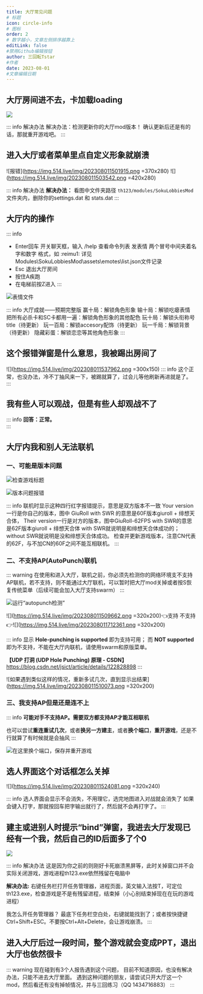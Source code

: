 ```yaml
---
title: 大厅常见问题
# 标题
icon: circle-info
# 图标
order: 2
# 数字越小，文章左侧排序越靠上
editLink: false
#禁用Github编辑按钮
author: 三回転Tstar
#作者
date: 2023-08-01
#文章编辑日期
---
```


## **大厅房间进不去，卡加载loading**
![](https://img.514.live/img/202308011448270.png)

::: info 解决办法
解决办法：检测更新你的大厅mod版本！
确认更新后还是有的话，那就重开游戏吧。
:::

## **进入大厅或者菜单里点自定义形象就崩溃**
![报错](https://img.514.live/img/202308011501915.png =370x280) ![](https://img.514.live/img/202308011503542.png =420x280)

::: info 解决办法
**解决办法：** 看图中文件夹路径 `th123/modules/SokuLobbiesMod` 文件夹内，删除你的settings.dat 和 stats.dat 
:::


## **大厅内的操作**
::: info
- Enter回车 开关聊天框，输入 /help 查看命令列表 
发表情   两个冒号中间夹着名字和数字  格式，如   :reimu1: 
详见Modules\SokuLobbiesMod\assets\emotes\list.json文件记录
- Esc 退出大厅房间
- 按住A疾跑
- 在电梯前按Z进入
:::

![表情文件](https://img.514.live/img/202308011535349.png)

::: info 大厅成就——预期完整版
赢十局：解锁角色形象
输十局：解锁吃瘪表情
把所有必杀卡和SC卡都用一遍：解锁角色形象的其他配色
玩十局：解锁头衔称号 title（待更新）
玩一百局：解锁accesory配饰（待更新）
玩一千局：解锁背景（待更新）
隐藏彩蛋：解锁恋恋等其他角色形象
:::

## **这个报错弹窗是什么意思，我被踢出房间了**
![](https://img.514.live/img/202308011537962.png =300x150)
::: info
这个正常，也没办法，冷不丁抽风来一下，被踢就算了，过会儿等他刷新再进就是了。
:::


## **我有些人可以观战，但是有些人却观战不了**
::: info
**回答：正常。**  
:::


## **大厅内我和别人无法联机**
### 一、可能是版本问题
![检查游戏标题](https://img.514.live/img/202308011505317.png)

![版本问题报错](https://img.514.live/img/202308011506961.png)

::: info
联机时显示这种四行红字报错提示，意思是双方版本不一致
Your version一行是你自己的版本，图中 GiuRoll with SWR 的意思是60F版本giuroll + 绯想天合体，
Their version一行是对方的版本，图中GiuRoll-62FPS with SWR的意思是62F版本giuroll  + 绯想天合体
with SWR就说明是和绯想天合体成功的；without SWR就说明是没和绯想天合体成功。
检查并更新游戏版本，注意CN代表的62F，与不加CN的60F之间不能互相联机。
:::

### 二、不支持AP(AutoPunch)联机

::: warning
在使用和进入大厅，联机之前，你必须先检测你的网络环境支不支持AP联机，若不支持，则不能通过大厅联机，可以暂时把大厅mod关掉或者按S恢复传统菜单（后续可能会加入大厅支持swarm）
:::

![运行“autopunch检测”](https://img.514.live/img/202308011508215.png)

![](https://img.514.live/img/202308011509662.png =320x200)👈支持 不支持👉![](https://img.514.live/img/202308011712361.png =320x200)

::: info
显示 **Hole-punching is supported** 即为支持可用；
而 **NOT supported** 即为不支持，不能在大厅内联机，请使用swarm和原版菜单。

**【UDP 打洞 (UDP Hole Punching) 原理 - CSDN】**
 https://blog.csdn.net/jsict/article/details/122828898
:::

![如果遇到类似这样的情况，重新多试几次，直到显示出结果](https://img.514.live/img/202308011510073.png =320x200)



### 三、我支持AP但是还是连不上
::: info 
**可能对手不支持AP。需要双方都支持AP才能互相联机**

也可以尝试**重连重试几次**，或者**换另一方建主**，或者**换个端口**，**重开游戏**，还是不行就算了有时候就是会抽风
:::

![在这里换个端口，保存并重开游戏](https://img.514.live/img/202308011514407.png)

## **选人界面这个对话框怎么关掉**
![](https://img.514.live/img/202308011524081.png =320x240)

::: info
选人界面会显示不会消失，不用理它，选完地图进入对战就会消失了
如果会键入打字，那就按回车把字输出就行了，然后就不会再打字了。
:::

## **建主或进别人时提示“bind”弹窗，我进去大厅发现已经有一个我，然后自己的ID后面多了个0**

![](https://img.514.live/img/202308011547645.png)

::: info 解决办法
这是因为你之前的则刚好卡死崩溃黑屏等，此时关掉窗口并不会实际关闭游戏，游戏进程th123.exe依然残留在电脑中

**解决办法:** 右键任务栏打开任务管理器，进程页面，英文输入法按T，可定位th123.exe，检查游戏是不是有残留进程，结束掉（小心别结束掉现在在玩的游戏进程）

我怎么开任务管理器？
最底下任务栏空白处，右键就能找到了；或者按快捷键Ctrl+Shift+ESC。不要按Ctrl+Alt+Delete，会让游戏崩溃。
:::

## 进入大厅后过一段时间，整个游戏就会变成PPT，退出大厅也依然很卡

::: warning
现在碰到有3个人报告遇到这个问题，
目前不知道原因，也没有解决办法，只能不进去大厅里面。
遇到这种问题的朋友，请尝试只开大厅这一个mod，然后看还有没有掉帧情况，并与三回练习（QQ 1434716883）
:::

